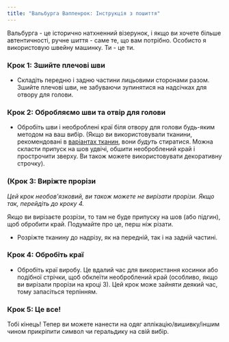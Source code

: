 ```yaml
---
title: "Вальбурга Ваппенрок: Інструкція з пошиття"
---
```


<Note>

Вальбурга - це історично натхненний візерунок, і якщо ви хочете більше автентичності, ручне шиття - саме те, що вам потрібно. Особисто я використовую швейну машинку. Ти - це ти.

</Note>

### Крок 1: Зшийте плечові шви

- Складіть передню і задню частини лицьовими сторонами разом. Зшийте плечові шви, не забуваючи зупинятися на надсічках для отвору для голови.

### Крок 2: Обробляємо шви та отвір для голови

- Обробіть шви і необроблені краї біля отвору для голови будь-яким методом на ваш вибір. (Якщо ви використовували тканини, рекомендовані в [варіантах тканин](/docs/designs/walburga/fabric), вони _будуть_ стиратися. Можна скласти припуск на шов удвічі, обшити необроблений край і прострочити зверху. Ви також можете використовувати декоративну строчку).

### (Крок 3: Виріжте прорізи

_Цей крок необов'язковий, ви також можете не вирізати прорізи. Якщо так, перейдіть до кроку 4._

<Warning>

Якщо ви вирізаєте розрізи, то там не буде припуску на шов (або підгин), щоб обробити край. Подумайте про це, перш ніж різати.

</Warning>

- Розріжте тканину до надрізу, як на передній, так і на задній частині.

### Крок 4: Обробіть краї

- Обробіть краї виробу. Це вдалий час для використання косинки або подібної стрічки, щоб обклеїти необроблений край (особливо, якщо ви вирізали прорізи на кроці 3). Цей крок може зайняти деякий час, тому запасіться терпінням.

### Крок 5: Це все!

Тобі кінець! Тепер ви можете нанести на одяг аплікацію/вишивку/іншим чином прикріпити символ чи геральдику на свій вибір.
